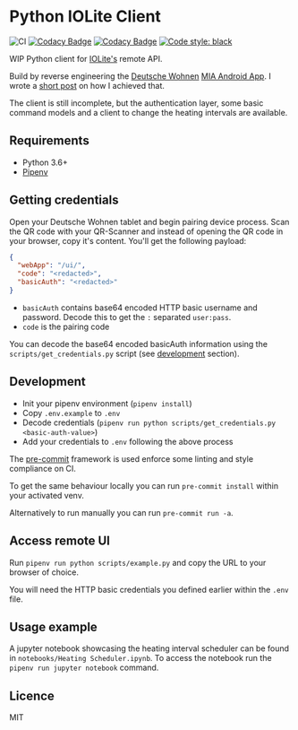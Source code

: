 # Python IOLite Client

![CI](https://github.com/inverse/python-iolite-client/workflows/CI/badge.svg)
[![Codacy Badge](https://app.codacy.com/project/badge/Grade/a38c5dbfc12247c893b4f39db4fac2b2)](https://www.codacy.com/manual/inverse/python-iolite-client?utm_source=github.com&amp;utm_medium=referral&amp;utm_content=inverse/python-iolite-client&amp;utm_campaign=Badge_Grade)
[![Codacy Badge](https://app.codacy.com/project/badge/Coverage/a38c5dbfc12247c893b4f39db4fac2b2)](https://www.codacy.com/manual/inverse/python-iolite-client?utm_source=github.com&utm_medium=referral&utm_content=inverse/python-iolite-client&utm_campaign=Badge_Coverage)
[![Code style: black](https://img.shields.io/badge/code%20style-black-000000.svg)](https://github.com/psf/black)

WIP Python client for [IOLite's][0] remote API.

Build by reverse engineering the [Deutsche Wohnen][2] [MIA Android App][1]. I wrote a [short post][3] on how I achieved
that.

The client is still incomplete, but the authentication layer, some basic command models and a client to change the
heating intervals are available.

## Requirements

-   Python 3.6+
-   [Pipenv][4]

## Getting credentials

Open your Deutsche Wohnen tablet and begin pairing device process. Scan the QR code with your QR-Scanner and instead of
opening the QR code in your browser, copy it's content. You'll get the following payload:

```json
{
  "webApp": "/ui/",
  "code": "<redacted>",
  "basicAuth": "<redacted>"
}
```

-   `basicAuth` contains base64 encoded HTTP basic username and password. Decode this to get the `:` separated `user:pass`.
-   `code` is the pairing code

You can decode the base64 encoded basicAuth information using the `scripts/get_credentials.py` script (see [development](#development) section).

## Development

-   Init your pipenv environment (`pipenv install`)
-   Copy `.env.example` to `.env`
-   Decode credentials (`pipenv run python scripts/get_credentials.py <basic-auth-value>`)
-   Add your credentials to `.env` following the above process

The [pre-commit][5] framework is used enforce some linting and style compliance on CI.

To get the same behaviour locally you can run `pre-commit install` within your activated venv.

Alternatively to run manually you can run `pre-commit run -a`.

## Access remote UI

Run `pipenv run python scripts/example.py` and copy the URL to your browser of choice.

You will need the HTTP basic credentials you defined earlier within the `.env` file.

## Usage example

A jupyter notebook showcasing the heating interval scheduler can be found in `notebooks/Heating Scheduler.ipynb`. To
access the notebook run the `pipenv run jupyter notebook` command.

## Licence

MIT

[0]: https://iolite.de/

[1]: https://play.google.com/store/apps/details?id=de.iolite.client.android.mia

[2]: https://deutsche-wohnen.com/

[3]: https://www.malachisoord.com/2020/08/06/reverse-engineering-iolite-remote-api/

[4]: https://pipenv.pypa.io/en/latest/#install-pipenv-today

[5]: https://pre-commit.com/
